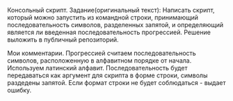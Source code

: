 
Консольный скрипт.
Задание(оригинальный текст):
Написать скрипт, который можно запустить из командной строки, принимающий последовательность символов, разделенных запятой, и определяющий является ли введенная последовательность прогрессией. Решение выложить в публичный репозиторий.

Мои комментарии.
Прогрессией считаем последовательность символов, расположенную в алфавитном порядке от начала. 
Используем латинский алфавит. Последовательность будет передаваться как аргумент для скрипта в форме строки, символы раздедены запятой. Если формат строки не будет соблюдаться - выдает ошибку.
